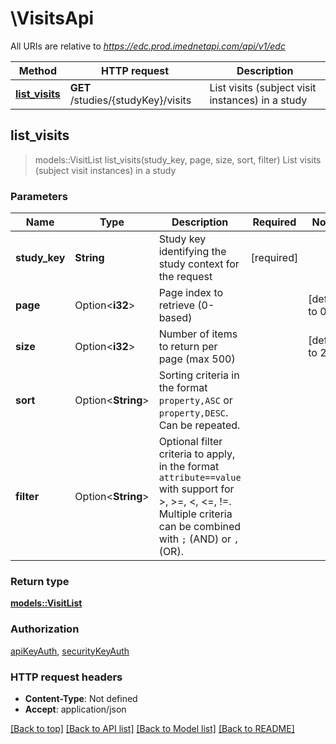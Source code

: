 # \VisitsApi

All URIs are relative to *https://edc.prod.imednetapi.com/api/v1/edc*

Method | HTTP request | Description
------------- | ------------- | -------------
[**list_visits**](VisitsApi.md#list_visits) | **GET** /studies/{studyKey}/visits | List visits (subject visit instances) in a study



## list_visits

> models::VisitList list_visits(study_key, page, size, sort, filter)
List visits (subject visit instances) in a study

### Parameters


Name | Type | Description  | Required | Notes
------------- | ------------- | ------------- | ------------- | -------------
**study_key** | **String** | Study key identifying the study context for the request | [required] |
**page** | Option<**i32**> | Page index to retrieve (0-based) |  |[default to 0]
**size** | Option<**i32**> | Number of items to return per page (max 500) |  |[default to 25]
**sort** | Option<**String**> | Sorting criteria in the format `property,ASC` or `property,DESC`. Can be repeated. |  |
**filter** | Option<**String**> | Optional filter criteria to apply, in the format `attribute==value` with support for >, >=, <, <=, !=. Multiple criteria can be combined with `;` (AND) or `,` (OR). |  |

### Return type

[**models::VisitList**](VisitList.md)

### Authorization

[apiKeyAuth](../README.md#apiKeyAuth), [securityKeyAuth](../README.md#securityKeyAuth)

### HTTP request headers

- **Content-Type**: Not defined
- **Accept**: application/json

[[Back to top]](#) [[Back to API list]](../README.md#documentation-for-api-endpoints) [[Back to Model list]](../README.md#documentation-for-models) [[Back to README]](../README.md)

